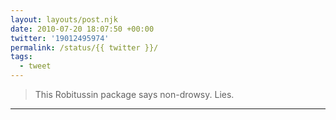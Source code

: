```yaml
---
layout: layouts/post.njk
date: 2010-07-20 18:07:50 +00:00
twitter: '19012495974'
permalink: /status/{{ twitter }}/
tags: 
  - tweet
---
```


> This Robitussin package says non-drowsy. Lies.

---
